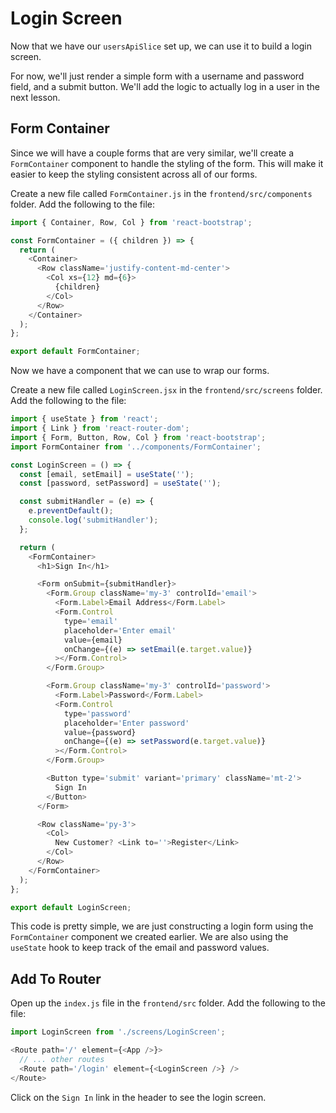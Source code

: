 # Login Screen

Now that we have our `usersApiSlice` set up, we can use it to build a login screen.

For now, we'll just render a simple form with a username and password field, and a submit button. We'll add the logic to actually log in a user in the next lesson.

## Form Container

Since we will have a couple forms that are very similar, we'll create a `FormContainer` component to handle the styling of the form. This will make it easier to keep the styling consistent across all of our forms.

Create a new file called `FormContainer.js` in the `frontend/src/components` folder. Add the following to the file:

```js
import { Container, Row, Col } from 'react-bootstrap';

const FormContainer = ({ children }) => {
  return (
    <Container>
      <Row className='justify-content-md-center'>
        <Col xs={12} md={6}>
          {children}
        </Col>
      </Row>
    </Container>
  );
};

export default FormContainer;
```

Now we have a component that we can use to wrap our forms.

Create a new file called `LoginScreen.jsx` in the `frontend/src/screens` folder. Add the following to the file:

```js
import { useState } from 'react';
import { Link } from 'react-router-dom';
import { Form, Button, Row, Col } from 'react-bootstrap';
import FormContainer from '../components/FormContainer';

const LoginScreen = () => {
  const [email, setEmail] = useState('');
  const [password, setPassword] = useState('');

  const submitHandler = (e) => {
    e.preventDefault();
    console.log('submitHandler');
  };

  return (
    <FormContainer>
      <h1>Sign In</h1>

      <Form onSubmit={submitHandler}>
        <Form.Group className='my-3' controlId='email'>
          <Form.Label>Email Address</Form.Label>
          <Form.Control
            type='email'
            placeholder='Enter email'
            value={email}
            onChange={(e) => setEmail(e.target.value)}
          ></Form.Control>
        </Form.Group>

        <Form.Group className='my-3' controlId='password'>
          <Form.Label>Password</Form.Label>
          <Form.Control
            type='password'
            placeholder='Enter password'
            value={password}
            onChange={(e) => setPassword(e.target.value)}
          ></Form.Control>
        </Form.Group>

        <Button type='submit' variant='primary' className='mt-2'>
          Sign In
        </Button>
      </Form>

      <Row className='py-3'>
        <Col>
          New Customer? <Link to=''>Register</Link>
        </Col>
      </Row>
    </FormContainer>
  );
};

export default LoginScreen;
```

This code is pretty simple, we are just constructing a login form using the `FormContainer` component we created earlier. We are also using the `useState` hook to keep track of the email and password values.

## Add To Router

Open up the `index.js` file in the `frontend/src` folder. Add the following to the file:

```js
import LoginScreen from './screens/LoginScreen';
```

```js
<Route path='/' element={<App />}>
  // ... other routes
  <Route path='/login' element={<LoginScreen />} />
</Route>
```

Click on the `Sign In` link in the header to see the login screen.
